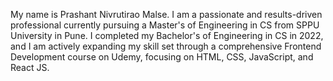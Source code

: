 My name is Prashant Nivrutirao Malse. I am a passionate and results-driven professional currently pursuing a Master's of Engineering in CS from SPPU University in Pune. I completed my Bachelor's of Engineering in CS in 2022, and I am actively expanding my skill set through a comprehensive Frontend Development course on Udemy, focusing on HTML, CSS, JavaScript, and React JS.
